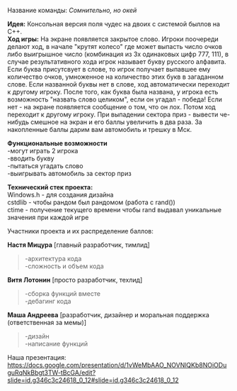 Название команды: *Сомнительно, но окей*

**Идея:** Консольная версия поля чудес на двоих с системой быллов на C++.  
**Ход игры:** На экране появляется закрытое слово. Игроки поочереди делают ход, в начале "крутят колесо" где может выпасть число очков либо выигрышное число (комбинация из 3х одинаковых цифр 777, 111), в случае результативного хода игрок называет букву русского алфавита. Если буква присутсвует в слове, то игрок получает выпавшее ему количество очков, умноженное на количество этих букв в загаданном слове. Если названной буквы нет в слове, ход автоматически переходит к другому игроку.
После того, как буква была названа, у игрока есть возможность "назвать слово целиком", если он угадал - победа! Если нет - на экране появляется сообщение о том, что он лох. Потом ход переходит к другому игроку. При выпадении сектора приз - вывести че-нибудь смешное на экран и его баллы увеличить в два раза. За накопленные баллы дарим вам автомобиль и трешку в Мск.

**Функциональные возможности** \
  -могут играть 2 игрока \
-вводить букву \
-пытаться угадать слово \
-выигрывать автомобиль за сектор приз 

**Технический стек проекта:** \
Windows.h - для создания дизайна \
cstdlib - чтобы рандом был рандомом (работа с rand()) \
ctime - получение текущего времени чтобы rand выдавал уникальные значения при каждой игре


Участники проекта и их распределение баллов:

**Настя Мицура** [главный разработчик, тимлид]
>-архитектура кода \
>-сложность и объем кода

**Витя Лотонин** [просто разработчик, техлид]
>-сборка функций вместе \
>-дебагинг кода

**Маша Андреева** [разработчик, дизайнер и моральная поддержка (ответственная за мемы)]
> -дизайн \
> -написание функций


Наша презентация: https://docs.google.com/presentation/d/1vWeMbAAO_NOVNlQKb8NOiODuguRqNkBbgt3TW-tBcGA/edit?slide=id.g346c3c24618_0_12#slide=id.g346c3c24618_0_12 
